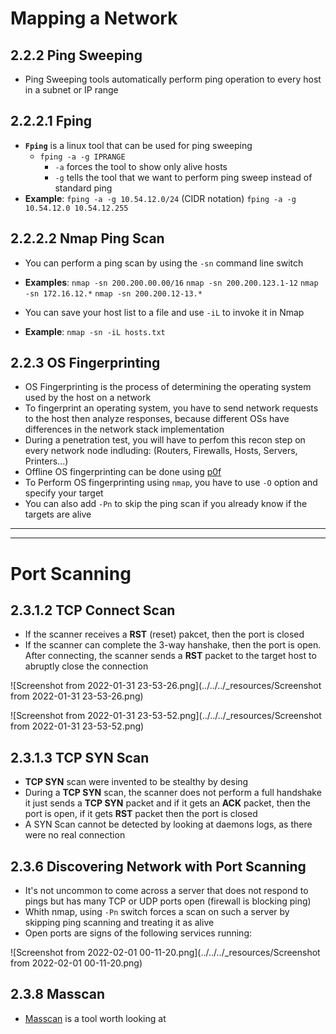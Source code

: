 # Mapping a Network

## 2.2.2 Ping Sweeping

* Ping Sweeping tools automatically perform ping operation to every host in a subnet or IP range

## 2.2.2.1 Fping

* **`Fping`** is a linux tool that can be used for ping sweeping
	* `fping -a -g IPRANGE`
		* `-a` forces the tool to show only alive hosts
		* `-g` tells the tool that we want to perform ping sweep instead of standard ping
* **Example**:
`fping -a -g 10.54.12.0/24` (CIDR notation)
`fping -a -g 10.54.12.0 10.54.12.255`

## 2.2.2.2 Nmap Ping Scan

* You can perform a ping scan by using the `-sn` command line switch
* **Examples**:
	`nmap -sn 200.200.00.00/16`
	`nmap -sn 200.200.123.1-12`
	`nmap -sn 172.16.12.*`
	`nmap -sn 200.200.12-13.*`
	
* You can save your host list to a file and use `-iL` to invoke it in Nmap
* **Example**:
	`nmap -sn -iL hosts.txt`
	
## 2.2.3 OS Fingerprinting

* OS Fingerprinting is the process of determining the operating system used by the host on a network
* To fingerprint an operating system, you have to send network requests to the host then analyze responses, because different OSs have differences in the network stack implementation
* During a penetration test, you will have to perfom this recon step on every network node indluding: (Routers, Firewalls, Hosts, Servers, Printers...)
* Offline OS fingerprinting can be done using [p0f](https://lcamtuf.coredump.cx/p0f3/)
* To Perform OS fingerprinting using `nmap`, you have to use `-O` 	option and specify your target
* You can also add `-Pn` to skip the ping scan if you already know if the targets are alive

***
***

# Port Scanning

## 2.3.1.2 TCP Connect Scan

* If the scanner receives a **RST** (reset) pakcet, then the port is closed
* If the scanner can complete the 3-way hanshake, then the port is open. After connecting, the scanner sends a **RST** packet to the target host to abruptly close the connection


![Screenshot from 2022-01-31 23-53-26.png](../../../_resources/Screenshot from 2022-01-31 23-53-26.png)



![Screenshot from 2022-01-31 23-53-52.png](../../../_resources/Screenshot from 2022-01-31 23-53-52.png)

## 2.3.1.3 TCP SYN Scan

* **TCP SYN** scan were invented to be stealthy by desing
* During a **TCP SYN** scan, the scanner does not perform a full handshake it just sends a **TCP SYN** packet and if it gets an **ACK** packet, then the port is open, if it gets **RST** packet then the port is closed
* A SYN Scan cannot be detected by looking at daemons logs, as there were no real connection

## 2.3.6 Discovering Network with Port Scanning

* It's not uncommon to come across a server that does not respond to pings but has many TCP or UDP ports open (firewall is blocking ping)
* Whith nmap, using `-Pn` switch forces a scan on such a server by skipping ping scanning and treating it as alive
* Open ports are signs of the following services running:



![Screenshot from 2022-02-01 00-11-20.png](../../../_resources/Screenshot from 2022-02-01 00-11-20.png)

## 2.3.8 Masscan

* [Masscan](https://github.com/robertdavidgraham/masscan) is a tool worth looking at